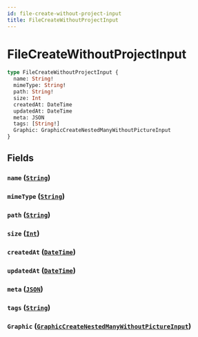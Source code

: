 ```yaml
---
id: file-create-without-project-input
title: FileCreateWithoutProjectInput
---
```


 # FileCreateWithoutProjectInput





```graphql
type FileCreateWithoutProjectInput {
  name: String!
  mimeType: String!
  path: String!
  size: Int
  createdAt: DateTime
  updatedAt: DateTime
  meta: JSON
  tags: [String!]
  Graphic: GraphicCreateNestedManyWithoutPictureInput
}
```


## Fields

### `name` ([`String`](/scalars/string))




### `mimeType` ([`String`](/scalars/string))




### `path` ([`String`](/scalars/string))




### `size` ([`Int`](/scalars/int))




### `createdAt` ([`DateTime`](/scalars/date-time))




### `updatedAt` ([`DateTime`](/scalars/date-time))




### `meta` ([`JSON`](/scalars/json))




### `tags` ([`String`](/scalars/string))




### `Graphic` ([`GraphicCreateNestedManyWithoutPictureInput`](/inputs/graphic-create-nested-many-without-picture-input))







